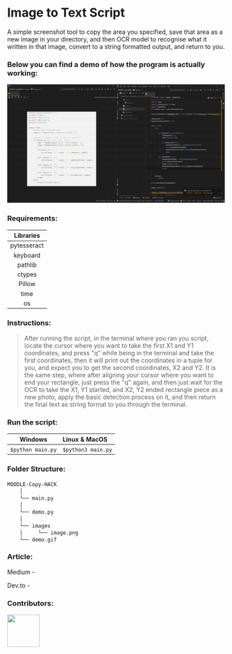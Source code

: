 # Image to Text Script
A simple screenshot tool to copy the area you specified, save that area as a new image in your directory, and then OCR model to recognise what it written in that image, convert to a string formatted output, and return to you.

### Below you can find a demo of how the program is actually working:
![Demo](demo.gif)

### Requirements:

|Libraries|
|:--------------------------:|
|pytesseract                       |
|keyboard|
|pathlib|
|ctypes|
|Pillow|
|time|
|os|



### Instructions:
<blockquote>After running the script, in the terminal where you ran you script, locate the cursor where you want to take the first X1 and Y1 coordinates, and press "q" while being in the terminal and take the first coordinates, then it will print out the coordinates in a tuple for you, and expect you to get the second coordinates, X2 and Y2. It is the same step, where after aligning your cursor where you want to end your rectangle, just press the "q" again, and then just wait for the OCR to take the X1, Y1 started, and X2, Y2 ended rectangle piece as a new photo, apply the basic detection process on it, and then return the final text as string format to you through the terminal.</blockquote>

### Run the script:

|Windows|Linux & MacOS|
|--------------------------|:--------------------------|
|```$python main.py```|```$python3 main.py```|

### Folder Structure:

```
MOODLE-Copy-HACK
    │
    └── main.py
    │
    └── demo.py
    │    
    └── images
    │     └── image.png
    └── demo.gif
```

### Article:

Medium - 

Dev.to -


### Contributors:
<a href="https://www.github.com/woosal1337"><img src="https://i.imgur.com/oW4JaIe.jpg" width="75" height="75"></a>
